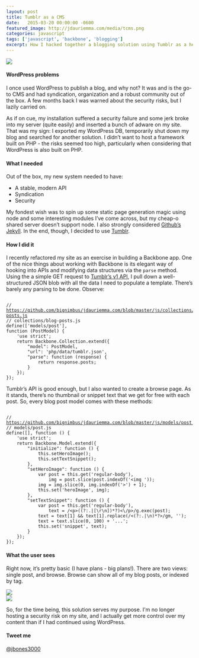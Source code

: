 ```yaml
---
layout: post
title: Tumblr as a CMS
date:   2015-03-20 00:00:00 -0600
featured_image: http://jdauriemma.com/media/tcms.png
categories: javascript
tags: ['javascript', 'backbone', 'blogging']
excerpt: How I hacked together a blogging solution using Tumblr as a headless CMS.  Backbone.js handled state and markup parsing on the client side.
---
```


<p><img src="http://jdauriemma.com/media/tcms.png"><h4>WordPress problems</h4>
<p>
I once used WordPress to publish a blog, and why not?  It was and is the go-to CMS and had syndication, organization and a robust community out of the box.  A few months back I was warned about the security risks, but I lazily carried on.
</p>
<p>
As if on cue, my installation suffered a security failure and some jerk broke into my server (quite easily) and inserted a bunch of adware on my site.  That was my sign: I exported my WordPress DB, temporarily shut down my blog and searched for another solution.  I didn’t want to host a framework built on PHP - the risks seemed too high, particularly when considering that WordPress is also built on PHP.
</p>
<h4>What I needed</h4>
<p>
Out of the box, my new system needed to have:
</p><ul><li>A stable, modern API</li>
<li>Syndication</li>
<li>Security</li>
</ul><p>
My fondest wish was to spin up some static page generation magic using node and some interesting modules I’ve come across, but my cheap-o shared server doesn’t support node.  I also strongly considered <a href="//help.github.com/articles/using-jekyll-with-pages/">Github’s Jekyll</a>.  In the end, though, I decided to use <a href="//tumblr.com">Tumblr</a>.
</p>
<h4>How I did it</h4>
<p>
I recently refactored my site as an exercise in building a Backbone app.  One of the nice things about working with Backbone is its elegant way of hooking into APIs and modifying data structures via the <code>parse</code> method.  Using the a simple GET request to <a href="https://www.tumblr.com/docs/en/api/v1">Tumblr’s v1 API</a>, I pull down a well-structured JSON blob with all the data I need to populate a template.  There’s barely any parsing to be done.  Observe:
</p>
<pre><code>
// <a href="https://github.com/bignimbus/jdauriemma.com/blob/master/js/collections/blog-posts.js">https://github.com/bignimbus/jdauriemma.com/blob/master/js/collections/blog-posts.js</a>
// collections/blog-posts.js
define(['models/post'],
function (PostModel) {
    'use strict';
    return Backbone.Collection.extend({
        "model": PostModel,
        "url": 'php/data/tumblr.json',
        "parse": function (response) {
            return response.posts;
        }
    });
});
</code></pre>
<p>
Tumblr’s API is good enough, but I also wanted to create a browse page.  As it stands, there’s no thumbnail or snippet text that we get for free with each post.  So, every blog post model comes with these methods:
</p>
<pre><code>
// <a href="https://github.com/bignimbus/jdauriemma.com/blob/master/js/models/post.js">https://github.com/bignimbus/jdauriemma.com/blob/master/js/models/post.js</a>
// models/post.js
define([], function () {
    'use strict';
    return Backbone.Model.extend({
        "initialize": function () {
            this.setHeroImage();
            this.setTextSnippet();
        },
        "setHeroImage": function () {
            var post = this.get('regular-body'),
                img = post.slice(post.indexOf('&lt;img '));
            img = img.slice(0, img.indexOf('&gt;') + 1);
            this.set('heroImage', img);
        },
        "setTextSnippet": function () {
            var post = this.get('regular-body'),
                text = /&lt;p&gt;((?:.|[\r\n])*?)&lt;\/p&gt;/g.exec(post);
            text = text[1] &amp;&amp; text[1].replace(/&lt;(?:.|\n)*?&gt;/gm, '');
            text = text.slice(0, 100) + '...';
            this.set('snippet', text);
        }
    });
});
</code></pre>
<h4>What the user sees</h4>
<p>
Right now, it’s pretty basic (I have plans - big plans!).  There are two views: single post, and browse.  Browse can show all of my blog posts, or indexed by tag.
</p>
<img src="http://jdauriemma.com/media/blog-post.png"><br><img src="http://jdauriemma.com/media/blog-browse.png"><p>
So, for the time being, this solution serves my purpose. I'm no longer hosting a security risk on my site, and I actually get more control over my content than if I had continued using WordPress.
</p>
<h4>Tweet me</h4>
<p>
<a href="https://twitter.com/jbones3000">@jbones3000</a>
</p></p>
